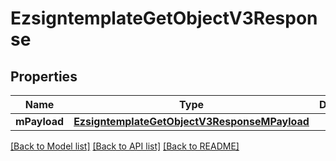 # EzsigntemplateGetObjectV3Response

## Properties
Name | Type | Description | Notes
------------ | ------------- | ------------- | -------------
**mPayload** | [**EzsigntemplateGetObjectV3ResponseMPayload**](EzsigntemplateGetObjectV3ResponseMPayload.md) |  | 

[[Back to Model list]](../README.md#documentation-for-models) [[Back to API list]](../README.md#documentation-for-api-endpoints) [[Back to README]](../README.md)



